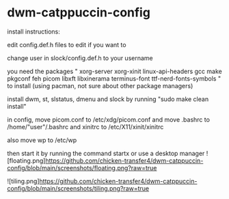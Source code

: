# dwm-catppuccin-config
install instructions:

edit config.def.h files to edit if you want to

change user in slock/config.def.h to your username 

you need the packages " xorg-server xorg-xinit linux-api-headers gcc make pkgconf feh picom libxft libxinerama terminus-font ttf-nerd-fonts-symbols " to install (using pacman, not sure about other package
managers)

install dwm, st, slstatus, dmenu and slock by running  "sudo make clean install"

in config, move picom.conf to /etc/xdg/picom.conf and move .bashrc to 
/home/"user"/.bashrc and xinitrc to /etc/X11/xinit/xinitrc


also move wp to /etc/wp


then start it by running the command startx or use a desktop manager
![floating.png]https://github.com/chicken-transfer4/dwm-catppuccin-config/blob/main/screenshots/floating.png?raw=true

![tiling.png]https://github.com/chicken-transfer4/dwm-catppuccin-config/blob/main/screenshots/tiling.png?raw=true

